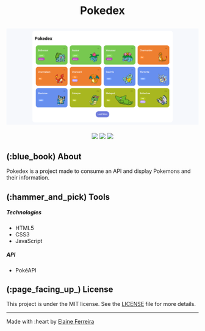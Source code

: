 <h1 align="center">Pokedex</h1>

<h2 align="center">
<img src="./assets/img/banner-Pokedex.png" target="_blank"></a>
</h2>

<div align="center">
  <img src="https://img.shields.io/badge/HTML5-E34F26?style=flat&logo=html5&logoColor=white">
  <img src="https://img.shields.io/badge/CSS3-1572B6?style=flat&logo=css3&logoColor=white">
  <img src="https://img.shields.io/badge/JavaScript-F7DF1E?style=flat&logo=javascript&logoColor=black">
</div>

## (:blue_book) About
Pokedex is a project made to consume an API and display Pokemons and their information.

## (:hammer_and_pick) Tools
##### Technologies
- HTML5
- CSS3
- JavaScript

##### API
- PokéAPI

## (:page_facing_up_) License
This project is under the MIT license. See the [LICENSE](https://github.com/elainefs/bootcamps-dio/blob/main/LICENCE) file for more details.

<hr>

Made with :heart by [Elaine Ferreira](https://github.com/elainefs)
